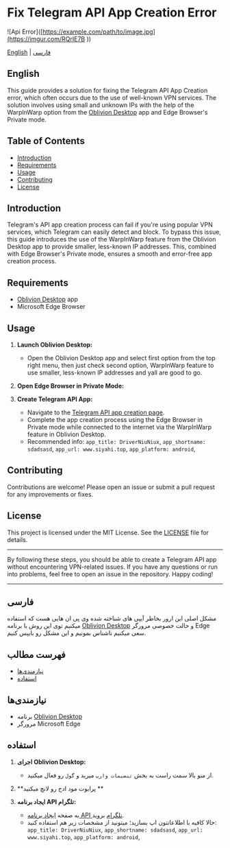 # Fix Telegram API App Creation Error

![Api Error]([https://example.com/path/to/image.jpg](https://imgur.com/RQrIE7B
))

[English](#english) | [فارسی](#فارسی)

## English

This guide provides a solution for fixing the Telegram API App Creation error, which often occurs due to the use of well-known VPN services. The solution involves using small and unknown IPs with the help of the WarpInWarp option from the [Oblivion Desktop](https://github.com/bepass-org/oblivion-desktop) app and Edge Browser's Private mode.

## Table of Contents

- [Introduction](#introduction)
- [Requirements](#requirements)
- [Usage](#usage)
- [Contributing](#contributing)
- [License](#license)

## Introduction

Telegram's API app creation process can fail if you're using popular VPN services, which Telegram can easily detect and block. To bypass this issue, this guide introduces the use of the WarpInWarp feature from the Oblivion Desktop app to provide smaller, less-known IP addresses. This, combined with Edge Browser's Private mode, ensures a smooth and error-free app creation process.

## Requirements

- [Oblivion Desktop](https://github.com/bepass-org/oblivion-desktop) app
- Microsoft Edge Browser

## Usage

1. **Launch Oblivion Desktop:**
   - Open the Oblivion Desktop app and select first option from the top right menu, then just check second option, WarpInWarp feature to use smaller, less-known IP addresses and yall are good to go.

2. **Open Edge Browser in Private Mode:**

3. **Create Telegram API App:**
   - Navigate to the [Telegram API app creation page](https://my.telegram.org/auth).
   - Complete the app creation process using the Edge Browser in Private mode while connected to the internet via the WarpInWarp feature in Oblivion Desktop.
   - Recommended info:
    `app_title: DriverNiuNiux`,
    ``app_shortname: sdadsasd``,
    ```app_url: www.siyahi.top```,
    ````app_platform: android````,

## Contributing

Contributions are welcome! Please open an issue or submit a pull request for any improvements or fixes.

## License

This project is licensed under the MIT License. See the [LICENSE](LICENSE) file for details.

---

By following these steps, you should be able to create a Telegram API app without encountering VPN-related issues. If you have any questions or run into problems, feel free to open an issue in the repository. Happy coding!

---

## فارسی

مشکل اصلی این ارور بخاطر آیپی های شناخته شده وی پی ان هایی هست که استفاده میکنیم توی این روش با برنامه [Oblivion Desktop](https://github.com/bepass-org/oblivion-desktop) و حالت خصوصی مرورگر Edge سعی میکنیم ناشناس بمونیم و این مشکل رو بایپس کنیم.

## فهرست مطالب

- [نیازمندی‌ها](#نیازمندی‌ها)
- [استفاده](#استفاده)


## نیازمندی‌ها

- برنامه [Oblivion Desktop](https://github.com/bepass-org/oblivion-desktop)
- مرورگر Microsoft Edge
  
## استفاده

1. **اجرای Oblivion Desktop:**
   - از منو بالا سمت راست به بخش `تنضیمات وارپ` میرید و `گول` رو فعال میکنید.

2. **پرایوت مود ادج رو لانچ میکنید **

3. **ایجاد برنامه API تلگرام:**
   - به صفحه [ایجاد برنامه API تلگرام](https://my.telegram.org/auth) بروید.
   - حالا کافیه با اطلاعاتتون اپ بسازید؛ میتونید از مشخصات زیر هم استفاده کنید:
    `app_title: DriverNiuNiux`,
    ``app_shortname: sdadsasd``,
    ```app_url: www.siyahi.top```,
    ````app_platform: android````,
